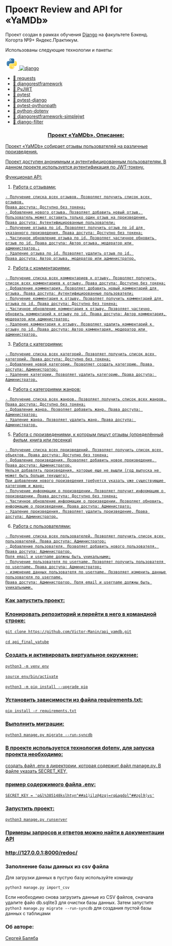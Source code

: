 # Проект Review and API for «YaMDb»

Проект создан в рамках обучения <a href="https://www.djangoproject.com/" target="_blank" rel="noreferrer">Django</a> на факультете Бэкенд. Когорта №9+ Яндекс.Практикум.

Использованы следующие технологии и пакеты:
<p align="left"> 
<a href="https://www.python.org" target="_blank" rel="noreferrer"> <img src="https://raw.githubusercontent.com/devicons/devicon/master/icons/python/python-original.svg" alt="python" width="40" height="40"> </a>
<a href="https://www.djangoproject.com/" target="_blank" rel="noreferrer"> <img src="https://cdn.worldvectorlogo.com/logos/django.svg" alt="django" width="40" height="40"/>
</p>

- 🔭 requests
- 🔭 djangorestframework
- 🔭 PyJWT
- 🔭 pytest
- 🔭 pytest-django
- 🔭 pytest-pythonpath
- 🔭 python-dotenv
- 🔭 djangorestframework-simplejwt
- 🔭 django-filter

<h3 align="center">Проект «YaMDb». Описание:</h3>
<p align="left">Проект «YaMDb» собирает отзывы пользователей на различные произведения.</p>
<p align="left">Проект доступен анонимным и аутентифицированным пользователям. 
В данном проекте используется аутентификация по JWT-токену.</p>

Функционал API:

1. Работа с отзывами:

```
- Получение списка всех отзывов. Позволяет получить список всех отзывов.
Права доступа: Доступно без токена;
- Добавление нового отзыва. Позволяет добавить новый отзыв. Пользователь может оставить только один отзыв на произведение.
Права доступа: Аутентифицированные пользователи;
- Получение отзыва по id. Позволяет получить отзыв по id для указанного произведения. Права доступа: Доступно без токена;
- Частичное обновление отзыва по id. Позволяет частичное обновить отзыв по id. Права доступа: Автор отзыва, модератор или администратор.;
- Удаление отзыва по id. Позволяет удалить отзыв по id. 
Права доступа: Автор отзыва, модератор или администратор.
```

2. Работа с комментариями:

```
- Получение списка всех комментариев к отзыву. Позволяет получить список всех комментариев к отзыву. Права доступа: Доступно без токена;
- Добавление комментария. Позволяет добавить новый комментарий для отзыва. Права доступа: Аутентифицированные пользователи;
- Получение комментария к отзыву. Позволяет получить комментарий для отзыва по id. Права доступа: Доступно без токена;
- Частичное обновление комментария к отзыву. Позволяет частично обновить комментарий к отзыву по id. Права доступа: Автор комментария, модератор или администратор;
- Удаление комментария к отзыву. Позволяет удалить комментарий к отзыву по id. Права доступа: Автор комментария, модератор или администратор.
```

3. Работа с категориями:

```
- Получение списка всех категорий. Позволяет получить список всех категорий. Права доступа: Доступно без токена;
- Добавление новой категории. Позволяет создать категорию. Права доступа: Администратор;
- Удаление категории. Позволяет удалить категорию. Права доступа: Администратор.
```

4. Работа с категориями жанров:

```
- Получение списка всех жанров. Позволяет получить список всех жанров. Права доступа: Доступно без токена;
- Добавление жанра. Позволяет добавить жанр. Права доступа: Администратор;
- Удаление жанра. Позволяет удалить жанр. Права доступа: Администратор.

```

5. Работа с произведениями, к которым пишут отзывы (определённый фильм, книга или песенка)

```
- Получение списка всех произведений. Позволяет получить список всех объектов. Права доступа: Доступно без токена;
- Добавление произведения. Позволяет добавить новое произведение. Права доступа: Администратор.
Нельзя добавлять произведения, которые еще не вышли (год выпуска не может быть больше текущего).
При добавлении нового произведения требуется указать уже существующие категорию и жанр;
- Получение информации о произведении. Позволяет получит информацию о произведении. Права доступа: Доступно без токена;
- Частичное обновление информации о произведении. Позволяет обновить информацию о произведении. Права доступа: Администрато;
- Удаление произведения. Позволяет удалить произведение. Права доступа: Администратор.
```

6. Работа с пользователями:

```
- Получение списка всех пользователей. Позволяет получить список всех пользователей. Права доступа: Администратор;
- Добавление пользователя. Позволяет добавить нового пользователя. Права доступа: Администратор.
Поля email и username должны быть уникальными;
- Получение пользователя по username. Позволяет получить пользователя по username. Права доступа: Администратор;
- изменение данных пользователя по username. Позволяет изменить данные пользователя по username.
Права доступа: Администратор. Поля email и username должны быть уникальными.

```

<h3 align="left">Как запустить проект:</h3>

### Клонировать репозиторий и перейти в него в командной строке:

```
git clone https://github.com/Victor-Manin/api_yamdb.git

cd api_final_yatube
```

### Cоздать и активировать виртуальное окружение:

```
python3 -m venv env

source env/bin/activate

python3 -m pip install --upgrade pip
```

### Установить зависимости из файла requirements.txt:

```
pip install -r requirements.txt
```

### Выполнить миграции:

```
python3 manage.py migrate --run-syncdb
```

### В проекте используется технология dotenv, для запуска проекта необходимо: 
создать файл .env в директории, которая содержит файл manage.py. В файле указать SECRET_KEY, 
### пример содержимого файла .env:

```
SECRET_KEY = 'p&l%385148kslhtyn^##a1)ilz@4zqj=rq&agdol^##zgl9(vs'
```

### Запустить проект:

```
python3 manage.py runserver
```

### Примеры запросов и ответов можно найти в документации API
### http://127.0.0.1:8000/redoc/

### Заполнение базы данных из csv файла

Для загрузки данных в пустую базу используйте команду 

```
python3 manage.py import_csv
```

Если необходимо снова загрузить данные из CSV файлов, сначала удалите файо db.sqlite3 для очистки базы данных.
Затем запустите `python3 manage.py migrate --run-syncdb` для создания пустой базы данных с таблицами

<h3 align="left">Об авторе:</h3>
<a href="https://github.com/erges699" target="_blank">Сергей Баляба</a>
